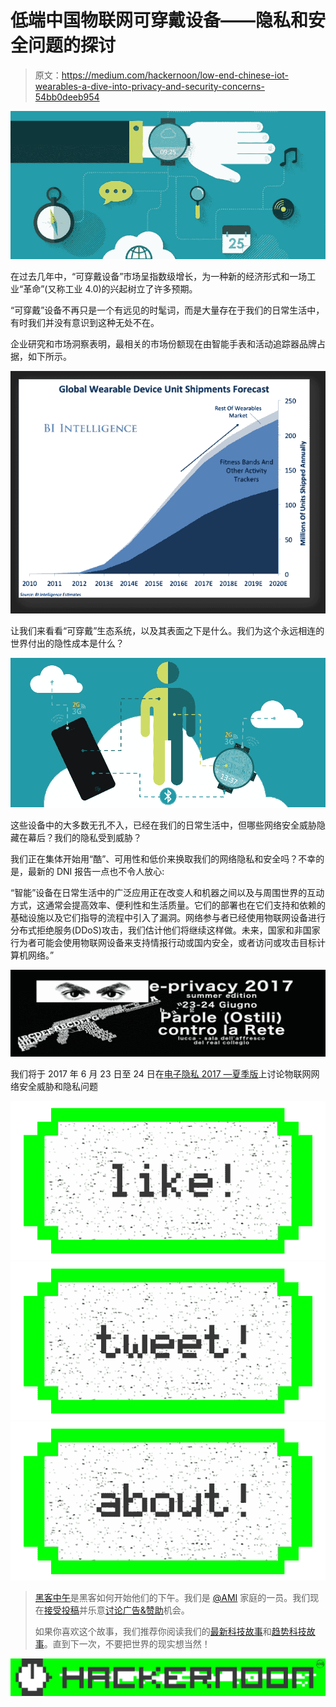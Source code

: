 # 低端中国物联网可穿戴设备——隐私和安全问题的探讨

> 原文：<https://medium.com/hackernoon/low-end-chinese-iot-wearables-a-dive-into-privacy-and-security-concerns-54bb0deeb954>

![](img/59cfff0d14d1d37a41c982c26e7dc59c.png)

在过去几年中，“可穿戴设备”市场呈指数级增长，为一种新的经济形式和一场工业“革命”(又称工业 4.0)的兴起树立了许多预期。

“可穿戴”设备不再只是一个有远见的时髦词，而是大量存在于我们的日常生活中，有时我们并没有意识到这种无处不在。

企业研究和市场洞察表明，最相关的市场份额现在由智能手表和活动追踪器品牌占据，如下所示。

![](img/ce4483e6eebb4762edc7e9fda5f890af.png)

让我们来看看“可穿戴”生态系统，以及其表面之下是什么。我们为这个永远相连的世界付出的隐性成本是什么？

![](img/6e17d36541802e5344a5fa8b71b4edc5.png)

这些设备中的大多数无孔不入，已经在我们的日常生活中，但哪些网络安全威胁隐藏在幕后？我们的隐私受到威胁？

我们正在集体开始用“酷”、可用性和低价来换取我们的网络隐私和安全吗？不幸的是，最新的 DNI 报告一点也不令人放心:

“智能”设备在日常生活中的广泛应用正在改变人和机器之间以及与周围世界的互动方式，这通常会提高效率、便利性和生活质量。它们的部署也在它们支持和依赖的基础设施以及它们指导的流程中引入了漏洞。网络参与者已经使用物联网设备进行分布式拒绝服务(DDoS)攻击，我们估计他们将继续这样做。未来，国家和非国家行为者可能会使用物联网设备来支持情报行动或国内安全，或者访问或攻击目标计算机网络。”

![](img/ea931c104d1e5f9d2b9e0139e6b5ec62.png)

我们将于 2017 年 6 月 23 日至 24 日在[电子隐私 2017 —夏季版](http://e-privacy.winstonsmith.org/)上讨论物联网网络安全威胁和隐私问题

[![](img/50ef4044ecd4e250b5d50f368b775d38.png)](http://bit.ly/HackernoonFB)[![](img/979d9a46439d5aebbdcdca574e21dc81.png)](https://goo.gl/k7XYbx)[![](img/2930ba6bd2c12218fdbbf7e02c8746ff.png)](https://goo.gl/4ofytp)

> [黑客中午](http://bit.ly/Hackernoon)是黑客如何开始他们的下午。我们是 [@AMI](http://bit.ly/atAMIatAMI) 家庭的一员。我们现在[接受投稿](http://bit.ly/hackernoonsubmission)并乐意[讨论广告&赞助](mailto:partners@amipublications.com)机会。
> 
> 如果你喜欢这个故事，我们推荐你阅读我们的[最新科技故事](http://bit.ly/hackernoonlatestt)和[趋势科技故事](https://hackernoon.com/trending)。直到下一次，不要把世界的现实想当然！

![](img/be0ca55ba73a573dce11effb2ee80d56.png)